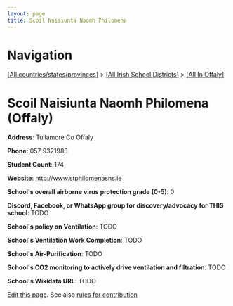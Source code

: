 ```yaml
---
layout: page
title: Scoil Naisiunta Naomh Philomena
---
```

# Navigation

[[All countries/states/provinces]](../../..) > [[All Irish School Districts]](../..) > [[All In Offaly]](..)

# Scoil Naisiunta Naomh Philomena (Offaly)

**Address**: Tullamore Co Offaly

**Phone**: 057 9321983

**Student Count**: 174

**Website**: <http://www.stphilomenasns.ie>

**School's overall airborne virus protection grade (0-5)**: 0

**Discord, Facebook, or WhatsApp group for discovery/advocacy for THIS school**: TODO

**School's policy on Ventilation**: TODO

**School's Ventilation Work Completion**: TODO

**School's Air-Purification**: TODO

**School's CO2 monitoring to actively drive ventilation and filtration**: TODO

**School's Wikidata URL**: TODO


[Edit this page](https://github.com/ventilate-schools/Ireland/edit/main/./Offaly/Scoil_Naisiunta_Naomh_Philomena.md). See also [rules for contribution](../../../contribution-rules/)